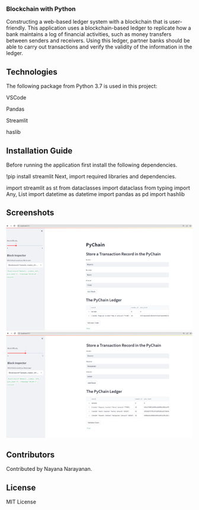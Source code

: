 ### Blockchain with Python

Constructing a web-based ledger system with a blockchain that is user-friendly. This application uses a blockchain-based ledger to replicate how a bank maintains a log of financial activities, such as money transfers between senders and receivers. Using this ledger, partner banks should be able to carry out transactions and verify the validity of the information in the ledger.

## Technologies
The following package from Python 3.7 is used in this project:

VSCode 

Pandas

Streamlit 

haslib 

## Installation Guide
Before running the application first install the following dependencies.

!pip install streamlit
Next, import required libraries and dependencies.

import streamlit as st
from dataclasses import dataclass
from typing import Any, List
import datetime as datetime
import pandas as pd
import hashlib
 
## Screenshots
![Streamlit1](Streamlit1.png)
![Streamlit2](Streamlit2.png)

## Contributors
Contributed by Nayana Narayanan.

## License
MIT License